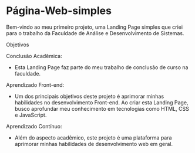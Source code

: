 # Página-Web-simples

Bem-vindo ao meu primeiro projeto, uma Landing Page simples que criei para o trabalho da Faculdade de Análise e Desenvolvimento de Sistemas.

Objetivos

Conclusão Acadêmica:
- Esta Landing Page faz parte do meu trabalho de conclusão de curso na faculdade.

Aprendizado Front-end:
- Um dos principais objetivos deste projeto é aprimorar minhas habilidades no desenvolvimento Front-end. Ao criar esta Landing Page, busco aprofundar meu conhecimento em tecnologias como HTML, CSS e JavaScript.

Aprendizado Contínuo:
- Além do aspecto acadêmico, este projeto é uma plataforma para aprimorar minhas habilidades de desenvolvimento web em geral.

